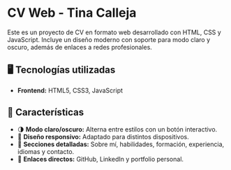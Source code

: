 # CV Web - Tina Calleja

Este es un proyecto de CV en formato web desarrollado con HTML, CSS y JavaScript. Incluye un diseño moderno con soporte para modo claro y oscuro, además de enlaces a redes profesionales.

## 🖥️ Tecnologías utilizadas

- **Frontend:** HTML5, CSS3, JavaScript

## 📌 Características

- 🌗 **Modo claro/oscuro:** Alterna entre estilos con un botón interactivo.  
- 🎨 **Diseño responsivo:** Adaptado para distintos dispositivos.  
- 📂 **Secciones detalladas:** Sobre mí, habilidades, formación, experiencia, idiomas y contacto.  
- 🔗 **Enlaces directos:** GitHub, LinkedIn y portfolio personal.  
